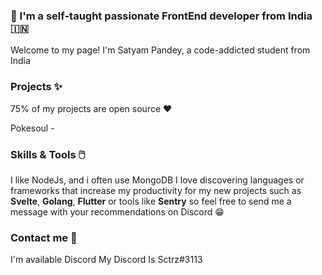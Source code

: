 ### 🤞 I'm a self-taught passionate FrontEnd developer from India 🇮🇳



Welcome to my page! I'm Satyam Pandey, a code-addicted student from India



### Projects ✨

75% of my projects are open source :heart: 

Pokesoul -

### Skills & Tools 🖱️

I like NodeJs, and i often use MongoDB 
I love discovering languages or frameworks that increase my productivity for my new projects such as **Svelte**, **Golang**, **Flutter** or tools like **Sentry** so feel free to send me a message with your recommendations on Discord 😁

### Contact me 🤝

I'm available Discord My Discord Is Sctrz#3113 





